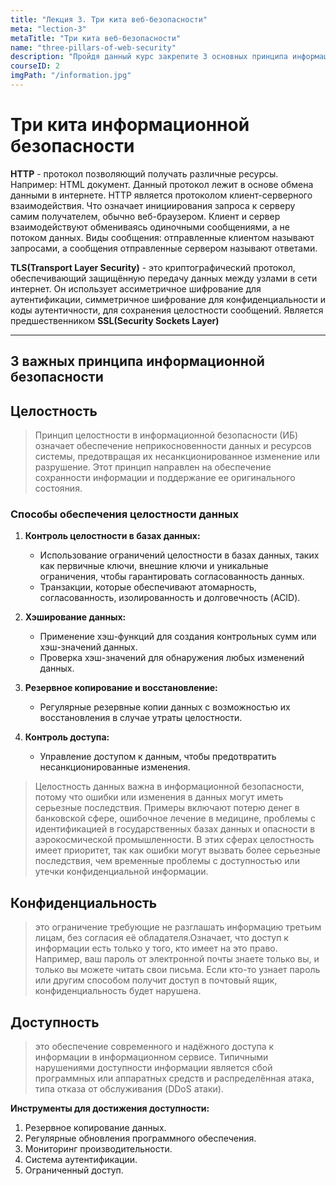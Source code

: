 ```yaml
---
title: "Лекция 3. Три кита веб-безопасности"
meta: "lection-3"
metaTitle: "Три кита веб-безопасности"
name: "three-pillars-of-web-security"
description: "Пройдя данный курс закрепите 3 основных принципа информационной безопасности"
courseID: 2
imgPath: "/information.jpg"
---
```


# Три кита информационной безопасности

**HTTP** - протокол позволяющий получать различные ресурсы. Например: HTML документ. Данный протокол лежит в основе обмена данными в интернете. HTTP является протоколом клиент-серверного взаимодействия. Что означает инициирования запроса к серверу самим получателем, обычно веб-браузером. Клиент и сервер взаимодействуют обмениваясь одиночными сообщениями, а не потоком данных. Виды сообщения: отправленные клиентом называют запросами, а сообщения отправленные сервером называют ответами.

**TLS(Transport Layer Security)** - это криптографический протокол, обеспечивающий защищённую передачу данных между узлами в сети интернет. Он использует ассиметричное шифрование для аутентификации, симметричное шифрование для конфиденциальности и коды аутентичности, для сохранения целостности сообщений. Является предшественником **SSL(Security Sockets Layer)**
<hr>

## 3 важных принципа информационной безопасности

## Целостность
>Принцип целостности в информационной безопасности (ИБ)
означает обеспечение неприкосновенности данных и ресурсов системы, предотвращая их несанкционированное изменение или разрушение. Этот принцип направлен на обеспечение сохранности информации и поддержание ее оригинального состояния.

### Способы обеспечения целостности данных

1. **Контроль целостности в базах данных:**
   - Использование ограничений целостности в базах данных, таких как первичные ключи, внешние ключи и уникальные ограничения, чтобы гарантировать согласованность данных.
   - Транзакции, которые обеспечивают атомарность, согласованность, изолированность и долговечность (ACID).

2. **Хэширование данных:**
   - Применение хэш-функций для создания контрольных сумм или хэш-значений данных.
   - Проверка хэш-значений для обнаружения любых изменений данных.

3. **Резервное копирование и восстановление:**
   - Регулярные резервные копии данных с возможностью их восстановления в случае утраты целостности.

4. **Контроль доступа:**
   - Управление доступом к данным, чтобы предотвратить несанкционированные изменения.

>Целостность данных важна в информационной безопасности, потому что ошибки или изменения в данных могут иметь серьезные последствия. Примеры включают потерю денег в банковской сфере, ошибочное лечение в медицине, проблемы с идентификацией в государственных базах данных и опасности в аэрокосмической промышленности. В этих сферах целостность имеет приоритет, так как ошибки могут вызвать более серьезные последствия, чем временные проблемы с доступностью или утечки конфиденциальной информации.

## **Конфиденциальность**
> это ограничение требующие не разглашать информацию третьим лицам, без согласия её обладателя.Означает, что доступ к информации есть только у того, кто имеет на это право. Например, ваш пароль от электронной почты знаете только вы, и только вы можете читать свои письма. Если кто-то узнает пароль или другим способом получит доступ в почтовый ящик, конфиденциальность будет нарушена.

## **Доступность** 
> это обеспечение современного и надёжного доступа к информации в информационном сервисе. Типичными нарушениями доступности информации является сбой программных или аппаратных средств и распределённая атака, типа отказа от обслуживания (DDoS атаки).

**Инструменты для достижения доступности:**

1. Резервное копирование данных.
2. Регулярные обновления программного обеспечения. 
3. Мониторинг производительности.
4. Система аутентификации. 
5. Ограниченный доступ.